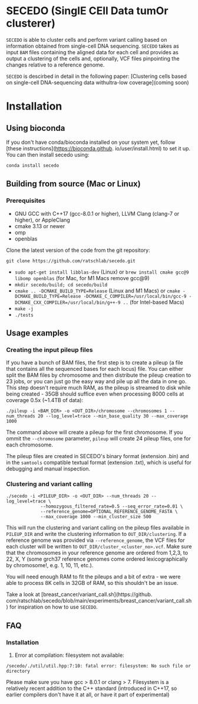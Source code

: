 # SECEDO (SinglE CEll Data tumOr clusterer)
`SECEDO` is able to cluster cells and perform variant calling based on information obtained from single-cell DNA 
sequencing. `SECEDO` takes as input `BAM` files containing the aligned data for each cell and provides as output a 
clustering of the cells and, optionally, VCF files pinpointing the changes relative to a reference genome.

`SECEDO` is descirbed in detail in the following paper: [Clustering cells based on single-cell DNA-sequencing data 
withultra-low coverage](coming soon)

# Installation
## Using bioconda
If you don't have conda/bioconda installed on your system yet, follow [these instructions](https://bioconda.github.
io/user/install.html) to set it up. You can then install secedo using:
```bash
conda install secedo
```
## Building from source (Mac or Linux)
### Prerequisites
* GNU GCC with C++17 (gcc-8.0.1 or higher), LLVM Clang (clang-7 or higher), or AppleClang
* cmake 3.13 or newer
* omp
* openblas

Clone the latest version of the code from the git repository:
```
git clone https://github.com/ratschlab/secedo.git
```
* `sudo apt-get install libblas-dev` (Linux) or `brew install cmake gcc@9 libomp openblas` (for Mac, for M1 Macs remove gcc@9)
* `mkdir secedo/build; cd secedo/build` 
* `cmake .. -DCMAKE_BUILD_TYPE=Release` (Linux and M1 Macs) or `cmake -DCMAKE_BUILD_TYPE=Release -DCMAKE_C_COMPILER=/usr/local/bin/gcc-9 -DCMAKE_CXX_COMPILER=/usr/local/bin/g++-9 ..` (for Intel-based Macs)
* `make -j`
* `./tests`

## Usage examples
### Creating the input pileup files
If you have a bunch of BAM files, the first step is to create a pileup (a file that contains all the sequenced bases for each locus) file. You can either split the BAM files by chromosome and then distribute the pileup creation to 23 jobs, or you can just go the easy way and pile up all the data in one go. This step doesn't require much RAM, as the pileup is streamed to disk while being created - 35GB should suffice even when processing 8000 cells at coverage 0.5x (~1.4TB of data):
```
./pileup -i <BAM_DIR> -o <OUT_DIR>/chromosome --chromosomes 1 --num_threads 20 --log_level=trace --min_base_quality 30 --max_coverage 1000
```
The command above will create a pileup for the first chromosome. If you ommit the `--chromosome` parameter, `pileup` will create 24 pileup files, one for each chromosome.

The pileup files are created in SECEDO's binary format (extension .bin) and in the `samtools` compatible textual format 
(extension .txt), which is useful for debugging and manual inspection.

### Clustering and variant calling
```
./secedo -i <PILEUP_DIR> -o <OUT_DIR> --num_threads 20 --log_level=trace \
             --homozygous_filtered_rate=0.5 --seq_error_rate=0.01 \
             --reference_genome=OPTIONAL_REFERENCE_GENOME_FASTA \
             --max_coverage 1000 --min_cluster_size 500
```

This will run the clustering and variant calling on the pileup files available in `PILEUP_DIR` and write the clustering information to `OUT_DIR/clustering`. If a reference genome was provided via `--reference_genome`, the VCF files for each cluster will be written to `OUT_DIR/cluster_<cluster_no>.vcf`. Make sure that the chromosomes in your reference genome are ordered from 1,2,3, to 22, X, Y (some grch37 reference genomes come ordered lexicographically by chromosome!, e.g. 1, 10, 11, etc.).

You will need enough RAM to fit the pileups and a bit of extra - we were able to process 8K cells in 32GB of RAM, so this shouldn't be an issue. 

Take a look at [breast_cancer/variant_call.sh](https://github.
com/ratschlab/secedo/blob/main/experiments/breast_cancer/variant_call.sh) for inspiration on how to use `SECEDO`.

## FAQ
### Installation
1. Error at compilation: filesystem not available:
```
/secedo/./util/util.hpp:7:10: fatal error: filesystem: No such file or directory
```
Please make sure you have gcc > 8.0.1 or clang > 7. Filesystem is a relatively recent addition to the C++ standard 
(introduced in C++17, so earlier compilers don't have it at all, or have it part of experimental)
